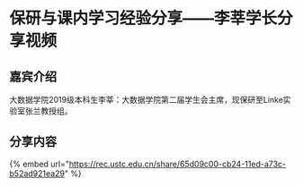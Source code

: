 # 保研与课内学习经验分享——李莘学长分享视频

## **嘉宾介绍**

大数据学院2019级本科生李莘：大数据学院第二届学生会主席，现保研至Linke实验室张兰教授组。

## 分享内容

{% embed url="https://rec.ustc.edu.cn/share/65d09c00-cb24-11ed-a73c-b52ad921ea29" %}





